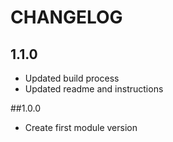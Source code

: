 CHANGELOG
=========
## 1.1.0
* Updated build process
* Updated readme and instructions

##1.0.0
* Create first module version